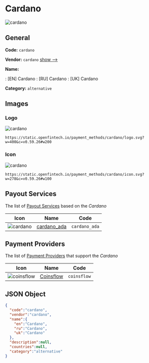 
# Cardano 
![cardano](https://static.openfintech.io/payment_methods/cardano/logo.svg?w=400&c=v0.59.26#w200)  

## General 
**Code:** `cardano` 
 
**Vendor:** `cardano` [show -->](/vendors/cardano/) 
 
**Name:** 
 
:	[EN] Cardano 
:	[RU] Cardano 
:	[UK] Cardano 
 
**Category:** `alternative` 
 

## Images 

### Logo 
![cardano](https://static.openfintech.io/payment_methods/cardano/logo.svg?w=400&c=v0.59.26#w200)  

```
https://static.openfintech.io/payment_methods/cardano/logo.svg?w=400&c=v0.59.26#w200
```  

### Icon 
![cardano](https://static.openfintech.io/payment_methods/cardano/icon.svg?w=278&c=v0.59.26#w100)  

```
https://static.openfintech.io/payment_methods/cardano/icon.svg?w=278&c=v0.59.26#w100
```  

## Payout Services 
 
The list of [Payout Services](/payout-services/) based on the _Cardano_ 

|Icon|Name|Code| 
|:---:|:---:|:---:| 
|![cardano](https://static.openfintech.io/payout_methods/cardano/icon.svg?w=278&c=v0.59.26#w40) |[cardano_ada](/payout-services/cardano_ada/)|`cardano_ada`| 
 

## Payment Providers 
 
The list of [Payment Providers](/payment-providers/) that support the _Cardano_ 

|Icon|Name|Code| 
|:---:|:---:|:---:| 
|![coinsflow](https://static.openfintech.io/payment_providers/coinsflow/icon.png?w=278&c=v0.59.26#w100) |[Coinsflow](/payment-providers/coinsflow/)|`coinsflow`| 
 

## JSON Object 

```json
{
  "code":"cardano",
  "vendor":"cardano",
  "name":{
    "en":"Cardano",
    "ru":"Cardano",
    "uk":"Cardano"
  },
  "description":null,
  "countries":null,
  "category":"alternative"
}
```  
